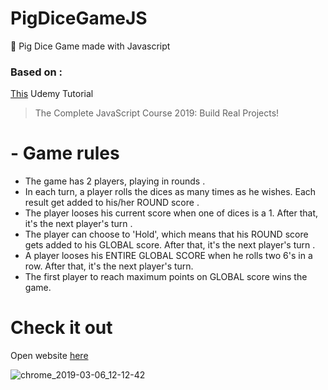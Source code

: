 # PigDiceGameJS
🐷 Pig Dice Game made with Javascript 

 ### Based on :
 [This](https://www.udemy.com/the-complete-javascript-course) Udemy Tutorial
 >The Complete JavaScript Course 2019: Build Real Projects!
 
# - **Game rules**
 - The game has 2 players, playing in rounds .
 - In each turn, a player rolls the dices as many times as he wishes. Each result get added to his/her ROUND score .
 - The player looses his current score when one of dices is a 1. After that, it's the next player's turn .
 - The player can choose to 'Hold', which means that his ROUND score gets added to his GLOBAL score. After that, it's the next player's turn .
 - A player looses his ENTIRE GLOBAL SCORE when he rolls two 6's in a row. After that, it's the next player's turn.
 - The first player to reach maximum points on GLOBAL score wins the game.
 

# Check it out 
Open website [here](https://goxr3plus.github.io/PigDiceGameJS/)


![chrome_2019-03-06_12-12-42](https://user-images.githubusercontent.com/20374208/53873506-2c157d80-4009-11e9-9d44-c35b6f6e5bc2.png)

